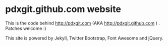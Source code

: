 # pdxgit.github.com website

This is the code behind http://pdxgit.com (AKA http://pdxgit.github.com ) . Patches welcome :)

This site is powered by Jekyll, Twitter Bootstrap, Font Awesome and jQuery.
